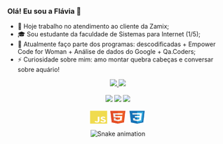 ### Olá! Eu sou a Flávia 👋

- 💼 Hoje trabalho no atendimento ao cliente da Zamix;
- 🎓 Sou estudante da faculdade de Sistemas para Internet (1/5);
- 🧠 Atualmente faço parte dos programas: descodificadas + Empower Code for Woman + Análise de dados do  Google + Qa.Coders;
- ⚡ Curiosidade sobre mim: amo montar quebra cabeças e conversar sobre aquário!

<div align="center">
  <a href="https://github.com/demflavia">
  <img height="180em" src="https://github-readme-stats.vercel.app/api?username=demflavia&show_icons=true&theme=dracula&include_all_commits=true&count_private=true"/>
  <img height="180em" src="https://github-readme-stats.vercel.app/api/top-langs/?username=demflavia&layout=compact&langs_count=7&theme=dracula"/>
</div><br>

  <div align="center"> 
  <a href="https://instagram.com/mechamadeflavia" target="_blank"><img src="https://img.shields.io/badge/-Instagram-%23E4405F?style=for-the-badge&logo=instagram&logoColor=white" target="_blank"></a> 
  <a href = "mailto:medeirosgflavia@gmail.com"><img src="https://img.shields.io/badge/-Gmail-%23333?style=for-the-badge&logo=gmail&logoColor=white" target="_blank"></a>
  <a href="https://www.linkedin.com/in/flaviadem/" target="_blank"><img src="https://img.shields.io/badge/-LinkedIn-%230077B5?style=for-the-badge&logo=linkedin&logoColor=white" target="_blank"></a> 
    
   <div style="display: inline_block"><br>
  <img align="center" alt="Js" height="30" width="40" src="https://raw.githubusercontent.com/devicons/devicon/master/icons/javascript/javascript-plain.svg">
  <img align="center" alt="HTML" height="30" width="40" src="https://raw.githubusercontent.com/devicons/devicon/master/icons/html5/html5-original.svg">
  <img align="center" alt="CSS" height="30" width="40" src="https://raw.githubusercontent.com/devicons/devicon/master/icons/css3/css3-original.svg">
    </div>
 
  ![Snake animation](https://github.com/demflavia/demflavia/blob/output/github-contribution-grid-snake.svg)
 
</div>
